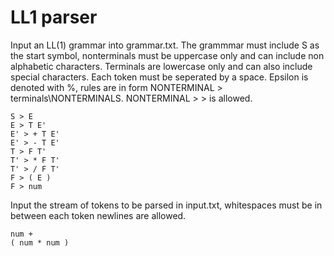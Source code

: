 # LL1 parser
Input an LL(1) grammar into grammar.txt. The grammmar must include S as the start symbol, nonterminals must be uppercase only and can include non alphabetic characters. Terminals are lowercase only and can also include special characters. Each token must be seperated by a space. Epsilon is denoted with %, rules are in form NONTERMINAL > terminals\NONTERMINALS. NONTERMINAL > > is allowed. 
```
S > E
E > T E'
E' > + T E'
E' > - T E'
T > F T'
T' > * F T'
T' > / F T'
F > ( E )
F > num
```
Input the stream of tokens to be parsed in input.txt, whitespaces must be in between each token newlines are allowed.
```
num + 
( num * num )
```